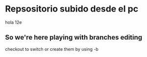 # Repsositorio subido desde el pc

hola 12e

## So we're here playing with branches editing

checkout to switch or create them by using -b
